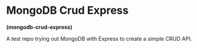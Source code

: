 # MongoDB Crud Express

**(mongodb-crud-express)**

A test repo trying out MongoDB with Express to create a simple CRUD API.